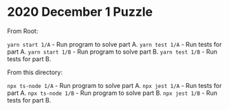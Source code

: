 # 2020 December 1 Puzzle

From Root:

`yarn start 1/A` - Run program to solve part A.
`yarn test 1/A` - Run tests for part A.
`yarn start 1/B` - Run program to solve part B.
`yarn test 1/B` - Run tests for part B.

From this directory:

`npx ts-node 1/A` - Run program to solve part A.
`npx jest 1/A` - Run tests for part A.
`npx ts-node 1/B` - Run program to solve part B.
`npx jest 1/B` - Run tests for part B.

